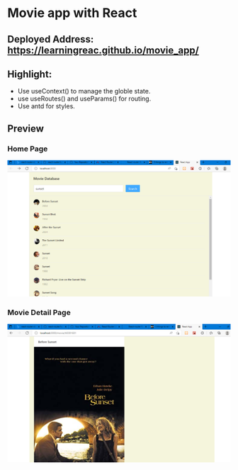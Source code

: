 # Movie app with React

## Deployed Address: https://learningreac.github.io/movie_app/

## Highlight:

- Use useContext() to manage the globle state.
- use useRoutes() and useParams() for routing.
- Use antd for styles.

## Preview
### Home Page
![home](public/imgs/home_page.png?raw=true "home")

### Movie Detail Page
![movie_detail](public/imgs/movie_detail_page.png?raw=true "movie_detail")


